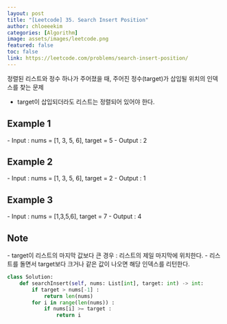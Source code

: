 ```yaml
---
layout: post
title: "[Leetcode] 35. Search Insert Position"
author: chloeeekim
categories: [Algorithm]
image: assets/images/leetcode.png
featured: false
toc: false
link: https://leetcode.com/problems/search-insert-position/
---
```


정렬된 리스트와 정수 하나가 주어졌을 때, 주어진 정수(target)가 삽입될 위치의 인덱스를 찾는 문제
- target이 삽입되더라도 리스트는 정렬되어 있어야 한다.

<h2>Example 1</h2>
- Input : nums = [1, 3, 5, 6], target = 5
- Output : 2

<h2>Example 2</h2>
- Input : nums = [1, 3, 5, 6], target = 2
- Output : 1

<h2>Example 3</h2>
- Input : nums = [1,3,5,6], target = 7
- Output : 4

<h2>Note</h2>
- target이 리스트의 마지막 값보다 큰 경우 : 리스트의 제일 마지막에 위치한다.
- 리스트를 돌면서 target보다 크거나 같은 값이 나오면 해당 인덱스를 리턴한다.

```python
class Solution:
    def searchInsert(self, nums: List[int], target: int) -> int:
        if target > nums[-1] :
            return len(nums)
        for i in range(len(nums)) :
            if nums[i] >= target :
                return i
```
